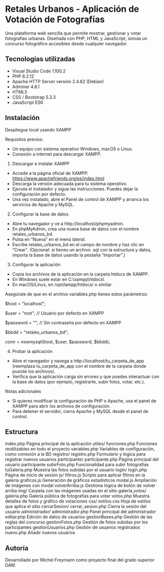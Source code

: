 # Retales Urbanos - Aplicación de Votación de Fotografías

Una plataforma web sencilla que permite mostrar, gestionar y votar fotografías urbanas. Diseñada con PHP, HTML y JavaScript, simula un concurso fotográfico accesibles desde cualquier navegador.

## Tecnologías utilizadas

- Visual Studio Code 1.100.2
- PHP 8.2.12
- Apache HTTP Server versión 2.4.62 (Debian)
- Adminer 4.8.1
- HTML5
- CSS / Bootstrap 5.3.3
- JavaScript ES6

## Instalación

Despliegue local usando XAMPP

Requisitos previos:
- Un equipo con sistema operativo Windows, macOS o Linux.
- Conexión a internet para descargar XAMPP.


1. Descargar e instalar XAMPP
- Accede a la página oficial de XAMPP: https://www.apachefriends.org/es/index.html
- Descarga la versión adecuada para tu sistema operativo.
- Ejecuta el instalador y sigue las instrucciones. Puedes dejar la configuración por defecto.
- Una vez instalado, abre el Panel de control de XAMPP y arranca los servicios de Apache y MySQL.


2. Configurar la base de datos
- Abre tu navegador y ve a http://localhost/phpmyadmin.
- En phpMyAdmin, crea una nueva base de datos con el nombre retales_urbanos_bd.
- Pulsa en “Nueva” en el menú lateral.
- Escribe retales_urbanos_bd en el campo de nombre y haz clic en “Crear”.
(Opcional: si tienes un archivo .sql con la estructura y datos, importa la base de datos usando la pestaña “Importar”.)


3. Configurar la aplicación
- Copia los archivos de la aplicación en la carpeta htdocs de XAMPP.
- En Windows suele estar en C:\xampp\htdocs\
- En macOS/Linux, en /opt/lampp/htdocs/ o similar.


Asegúrate de que en el archivo variables.php tienes estos parámetros:

$host = "localhost";

$user = "root";   // Usuario por defecto en XAMPP

$password = "";   // Sin contraseña por defecto en XAMPP

$bbdd   = "retales_urbanos_bd";

$conn = new mysqli($host, $user, $password, $bbdd);


4. Probar la aplicación
- Abre el navegador y navega a http://localhost/tu_carpeta_de_app (reemplaza tu_carpeta_de_app con el nombre de la carpeta donde pusiste los archivos).
- Verifica que la aplicación carga sin errores y que puedes interactuar con la base de datos (por ejemplo, registrarte, subir fotos, votar, etc.).


Notas adicionales
- Si quieres modificar la configuración de PHP o Apache, usa el panel de XAMPP para abrir los archivos de configuración.
- Para detener el servidor, cierra Apache y MySQL desde el panel de control.

## Estructura

index.php                    Página principal de la aplicación
utiles/
  funciones.php              Funciones reutilizables en todo el proyecto
  variables.php              Variables de configuración, como conexión a la BD
registro/
  registro.php               Formulario y lógica para registrar nuevos usuarios
participante/
  participante.php           Página principal del usuario participante
  subirFoto.php              Funcionalidad para subir fotografías
  tuGaleria.php              Muestra las fotos subidas por el usuario
login/
  login.php                  Página de inicio de sesión
js/
  filtros.js                 Scripts para aplicar filtros en la galería
  graficos.js                Generación de gráficos estadísticos
  modal.js                   Ampliación de imágenes con modal
  volverArriba.js            Gestiona lógica de botón de volver arriba
img/                         Carpeta con las imágenes usadas en el sitio
galeria_votos/
  galeria.php                Galería pública de fotografías para votar
  votos.php                  Muestra detalles de fotos y gráfico de votaciones
css/
  estilos.css                Hoja de estilos que aplica el sitio 
cerrarSesion/
  cerrar_sesion.php          Cierra la sesión del usuario
administrador/
  administrador.php          Panel principal del administrador
  editar.php                 Edición de datos de usuarios
  gestionBases.php           Gestión de las reglas del concurso
  gestionFotos.php           Gestión de fotos subidas por los participantes
  gestionUsuarios.php        Gestión de usuarios registrados
  nuevo.php                  Añadir nuevos usuarios

## Autoría
Desarrollado por Michel Freymann como proyecto final del grado superior DAW.

